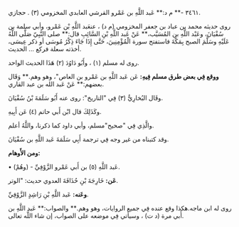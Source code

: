 ٣٤٦١ -** م د:** عَبد اللَّهِ بن عَمْرو القرشي العابدي المخزومي (٣) . حجازي.

روى حديثه محمد بن عباد بن جعفر المخزومي (م د) ، عنعَبد اللَّهِ بْن عَمْرو، وأبي سلمة بن سُفْيَانَ، وعَبْد اللَّهِ بن المُسَيَّب،** عَنْ عَبد اللَّهِ بْنِ السَّائِبِ قال:** صلى النَّبِيّ صَلَّى اللَّهُ عَلَيْهِ وسَلَّمَ الصبح بِمَكَّةَ فاستفتح سورة الْمُؤْمِنِينَ، حَتَّى إِذَا جَاءَ ذِكْرُ مُوسَى أو ذكر عِيسَى، أخذته سعلة فركع ... الحديث.

روى له مسلم (١) ، وأَبُو دَاوُدَ (٢) هَذَا الحديث الواحد.

**ووقع فِي بعض طرق مسلم فِيهِ:** عَن عَبد اللَّهِ بن عَمْرو بن العاص"، وهو وهم.** وَقَال بعضهم:** عَنْ عَبد الله بن عبد القاري.

وقَال البُخارِيُّ (٣) فِي "التاريخ": روى عنه أَبُو سَلَمَةَ بْنُ سُفْيَانَ.

وكَذَلِكَ قال ابْن أَبي حاتم (٤) عَن أَبِيهِ.

والَّذِي فِي "صحيح"مسلم، وأبي داود كما ذكرنا، واللَّهُ أعلم.

وقد كتبناه من غير وجه فِي ترجمة أَبِي سَلَمَةَ عَبد اللَّهِ بن سُفْيَانَ.

**ومن الأَوهام:**

• (وهُمْ) - عَبد اللَّهِ (٥) بن أَبي عَمْرو الزَّوْفِيِّ.

**عَن:** خَارِجَةَ بْنِ حُذَافَةَ العدوي حديث: "الوتر.

**وعَنه:** عَبد اللَّهِ بْنِ رَاشِدٍ الزَّوْفِيِّ.

روى له ابن ماجه.هكذا وقع عنده فِي جميع الروايات، وهو وهم.** والصواب:** عَبد اللَّهِ بن أَبي مرة (د ت) ، وسيأتي فِي موضعه على الصواب، إن شاء اللَّه تعالى.